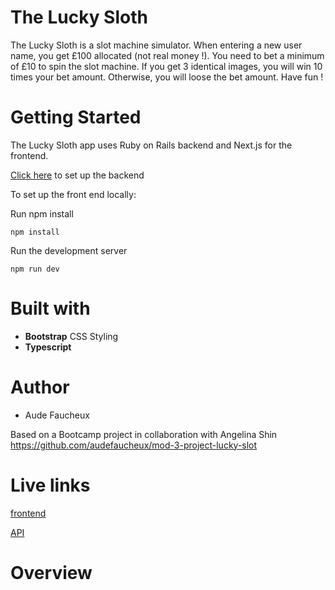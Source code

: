 # The Lucky Sloth

The Lucky Sloth is a slot machine simulator. When entering a new user name, you get £100 allocated (not real money !). You need to bet a minimum of £10 to spin the slot machine. If you get 3 identical images, you will win 10 times your bet amount. Otherwise, you will loose the bet amount.
Have fun !

# Getting Started

The Lucky Sloth app uses Ruby on Rails backend and Next.js for the frontend.

[Click here](https://github.com/audefaucheux/lucky-sloth-2-backend) to set up the backend

To set up the front end locally:

Run npm install

```
npm install
```

Run the development server

```
npm run dev

```

# Built with

- **Bootstrap** CSS Styling
- **Typescript**

# Author

- Aude Faucheux

Based on a Bootcamp project in collaboration with Angelina Shin https://github.com/audefaucheux/mod-3-project-lucky-slot

# Live links

[frontend](https://lucky-sloth-2-frontend.now.sh/)

[API](https://lucky-sloth-2-backend.herokuapp.com/users)

# Overview
